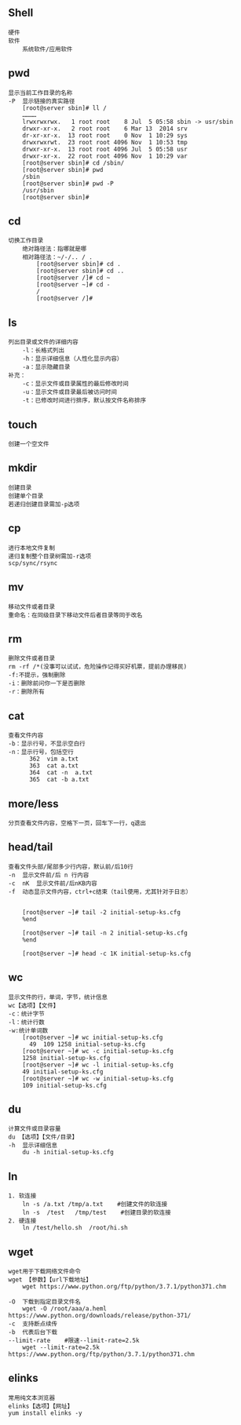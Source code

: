 ## Shell
	硬件
	软件
		系统软件/应用软件
	

## pwd
	显示当前工作目录的名称
	-P	显示链接的真实路径
		[root@server sbin]# ll /
		…………
		lrwxrwxrwx.   1 root root    8 Jul  5 05:58 sbin -> usr/sbin
		drwxr-xr-x.   2 root root    6 Mar 13  2014 srv
		dr-xr-xr-x.  13 root root    0 Nov  1 10:29 sys
		drwxrwxrwt.  23 root root 4096 Nov  1 10:53 tmp
		drwxr-xr-x.  13 root root 4096 Jul  5 05:58 usr
		drwxr-xr-x.  22 root root 4096 Nov  1 10:29 var
		[root@server sbin]# cd /sbin/
		[root@server sbin]# pwd
		/sbin
		[root@server sbin]# pwd -P
		/usr/sbin
		[root@server sbin]# 
## cd
	切换工作目录
		绝对路径法：指哪就是哪
		相对路径法：~/-/.. / .
			[root@server sbin]# cd .
			[root@server sbin]# cd ..
			[root@server /]# cd ~
			[root@server ~]# cd -
			/
			[root@server /]# 

## ls
	列出目录或文件的详细内容
		-l：长格式列出
		-h：显示详细信息（人性化显示内容）
		-a：显示隐藏目录
	补充：
		-c：显示文件或目录属性的最后修改时间
		-u：显示文件或目录最后被访问时间
		-t：已修改时间进行排序，默认按文件名称排序


## touch
	创建一个空文件
## mkdir
	创建目录
	创建单个目录
	若递归创建目录需加-p选项
## cp
	进行本地文件复制
	递归复制整个目录树需加-r选项
	scp/sync/rsync
## mv
	移动文件或者目录
	重命名：在同级目录下移动文件后者目录等同于改名

## rm
	删除文件或者目录
	rm -rf /*(没事可以试试，危险操作记得买好机票，提前办理移民)
	-f:不提示，强制删除
	-i：删除前问你一下是否删除
	-r：删除所有


## cat
	查看文件内容
	-b：显示行号，不显示空白行
	-n：显示行号，包括空行
		  362  vim a.txt
		  363  cat a.txt 
		  364  cat -n  a.txt 
		  365  cat -b a.txt 

## more/less
	分页查看文件内容，空格下一页，回车下一行，q退出


## head/tail
	查看文件头部/尾部多少行内容，默认前/后10行
	-n  显示文件前/后 n 行内容
	-c  nK  显示文件前/后nKB内容
	-f  动态显示文件内容，ctrl+c结束（tail使用，尤其针对于日志）
	

		[root@server ~]# tail -2 initial-setup-ks.cfg 
		%end
		
		[root@server ~]# tail -n 2 initial-setup-ks.cfg 
		%end
		
		[root@server ~]# head -c 1K initial-setup-ks.cfg


## wc
	显示文件的行，单词，字节，统计信息
	wc【选项】【文件】
	-c：统计字节
	-l：统计行数
	-w:统计单词数
		[root@server ~]# wc initial-setup-ks.cfg 
		  49  109 1258 initial-setup-ks.cfg
		[root@server ~]# wc -c initial-setup-ks.cfg 
		1258 initial-setup-ks.cfg
		[root@server ~]# wc -l initial-setup-ks.cfg 
		49 initial-setup-ks.cfg
		[root@server ~]# wc -w initial-setup-ks.cfg 
		109 initial-setup-ks.cfg

## du
	计算文件或目录容量
	du 【选项】【文件/目录】
	-h  显示详细信息
		du -h initial-setup-ks.cfg 

## ln
	1. 软连接
		ln -s /a.txt /tmp/a.txt    #创建文件的软连接
		ln -s  /test   /tmp/test	#创建目录的软连接
	2. 硬连接
		ln /test/hello.sh  /root/hi.sh
		
## wget
	wget用于下载网络文件命令
	wget 【参数】【url下载地址】
		wget https://www.python.org/ftp/python/3.7.1/python371.chm

	-O  下载到指定目录文件名
		wget -O /root/aaa/a.heml https://www.python.org/downloads/release/python-371/
	-c  支持断点续传
	-b  代表后台下载
	--limit-rate	#限速--limit-rate=2.5k
		wget --limit-rate=2.5k https://www.python.org/ftp/python/3.7.1/python371.chm

## elinks
	常用纯文本浏览器
	elinks【选项】【网址】
	yum install elinks -y
